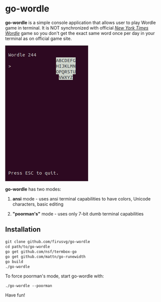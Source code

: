 # **go-wordle**

**go-wordle** is a simple console application that allows user to play Wordle game in terminal. It is NOT synchronized with official [*New York Times Wordle*](https://www.nytimes.com/games/wordle/index.html) game so you don't get the exact same word once per day in your terminal as on official game site.

![go-wordle](./extras/demo.gif)


**go-wordle** has two modes:

1. **ansi** mode - uses ansi terminal capabilities to have colors, Unicode characters, basic editing

2. **"poorman's"** mode - uses only 7-bit dumb terminal capabilities

## Installation
```
git clone github.com/firusvg/go-wordle
cd path/to/go-wordle
go get github.com/nsf/termbox-go
go get github.com/mattn/go-runewidth
go build 
./go-wordle
```

To force poorman's mode, start go-wordle with:

```
./go-wordle --poorman
```

Have fun!